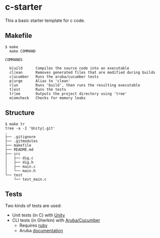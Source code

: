 # c-starter

This a basic starter template for c code.

## Makefile

```
$ make
  make COMMAND

COMMANDS

  b|uild      Compiles the source code into an executable
  cl|ean      Removes generated files that are modified during builds
  c|ucumber   Runs the aruba/cucumber tests
  p|urge      Alias to 'clean'
  r|un        Runs 'build', then runs the resulting executable
  t|est       Runs the tests
  tr|ee       Outputs the project directory using 'tree'
  m|emcheck   Checks for memory leaks
```

## Structure

```
$ make tr
tree -a -I 'Unity|.git'
.
├── .gitignore
├── .gitmodules
├── makefile
├── README.md
├── src
│   ├── dig.c
│   ├── dig.h
│   ├── main.c
│   └── main.h
└── test
    └── test_main.c
```

## Tests

Two kinds of tests are used:
  - Unit tests (in C) with [Unity](https://github.com/ThrowTheSwitch/Unity)
  - CLI tests (in Gherkin) with [Aruba/Cucumber](https://github.com/cucumber/aruba)
    - Requires [ruby](https://www.ruby-lang.org/en/)
    - Aruba [documentation](https://github.com/cucumber/aruba)
